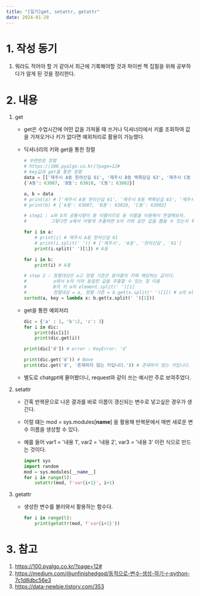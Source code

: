 ```yaml
---
title: "[일기]get, setattr, getattr"
date: 2024-01-28
---
```


# 1. 작성 동기
1. 뭐라도 적어야 할 거 같아서 최근에 기록해야할 것과 파이썬 책 집필을 위해 공부하다가 알게 된 것을 정리한다. 

# 2. 내용
1. get

    - get은 수업시간에 어떤 값을 가져올 때 쓰거나 딕셔너리에서 키를 조회하여 값을 가져오거나 키가 없다면 예외처리로 활용이 가능했다.

    - 딕셔너리의 키와 get을 통한 정렬

        ```python
        # 우편번호 정렬
        # https://100.pyalgo.co.kr/?page=12#
        # key값과 get을 통한 정렬
        data = [['제주시 A동 한라산길 61', '제주시 B동 백록담길 63', '제주시 C동 사라봉길 31'], 
        {'A동': 63007, 'B동': 63010, 'C동': 63002}]

        a, b = data
        # print(a) # ['제주시 A동 한라산길 61', '제주시 B동 백록담길 63', '제주시 C동 사라봉길 31']
        # print(b) # {'A동': 63007, 'B동': 63010, 'C동': 63002}
        ```

        ```python
        # step1 : a와 b의 공통사항이 동 이름이므로 동 이름을 이용해서 연결해보자.
        #         그렇다면 a에서 어떻게 추출하면 b의 키와 같은 값을 뽑을 수 있는지 확인해보자.

        for i in a:
            # print(i) # 제주시 A동 한라산길 61
            # print(i.split(' ')) # ['제주시', 'A동', '한라산길', '61']
            print(i.split(' ')[1]) # A동

        for i in b:
            print(i) # A동
        ```

        ```python
        # step 2 : 정렬대상은 a고 정렬 기준은 동이름의 키에 해당하는 값이다. 
        #          a에서 b의 키와 동일한 값을 추출할 수 있는 점 이용
        #          B의 키 a의 element.split(' ')[1]
        #          정렬대상 = a, 정렬 기준 = b.get(x.split(' ')[1]) # a의 element를 x라고 가정
        sorted(a, key = lambda x: b.get(x.split(' ')[1]))
        ```

    - get을 통한 예외처리

        ```python
        dic = {'a' : 1, 'b':2, 'c': 3}
        for i in dic:
            print(dic[i])
            print(dic.get(i))

        print(dic['d']) # error : KeyError: 'd'
        ```

        ```python
        print(dic.get('d')) # None
        print(dic.get('d', '존재하지 않는 키입니다.')) # 존재하지 않는 키입니다.
        ```

    - 별도로 chatgpt에 물어봤더니, request와 같이 쓰는 예시만 주로 보여주었다.


2. setattr
    - 간혹 반복문으로 나온 결과를 바로 이름이 갱신되는 변수로 넣고싶은 경우가 생긴다.
    - 이럴 떄는 mod = sys.modules[__name__] 을 활용해 반복문에서 매번 새로운 변수 이름을 생성할 수 있다.
    - 예를 들어 var1 = '내용 1', var2 = '내용 2', var3 = '내용 3' 이런 식으로 만드는 것이다.

        ```python
        import sys
        import random
        mod = sys.modules[__name__]
        for i in range(5):
            setattr(mod, f'var{i+1}', i+1)
        ```

3. getattr
    - 생성한 변수를 불러와서 활용하는 함수다. 
    
        ```python
        for i in range(5):
            print(getattr(mod, f'var{i+1}'))
        ```

# 3. 참고
1. https://100.pyalgo.co.kr/?page=12#
2. https://medium.com/@unfinishedgod/동적으로-변수-생성-하기-r-python-7c1d8dbc56e3
3. https://data-newbie.tistory.com/353
